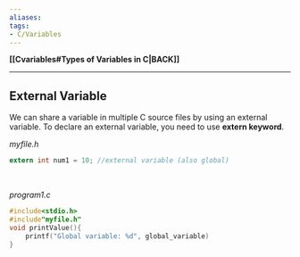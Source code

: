 ```yaml
---
aliases:
tags:
- C/Variables
---
```

**[[Cvariables#Types of Variables in C|BACK]]**

---
## External Variable
We can share a variable in multiple C source files by using an external variable. To declare an external variable, you need to use **extern keyword**.

*myfile.h*
```C
extern int num1 = 10; //external variable (also global)
```

<br>

*program1.c*
```C
#include<stdio.h>
#include"myfile.h"
void printValue(){
	printf("Global variable: %d", global_variable)
}
```